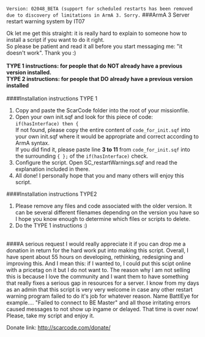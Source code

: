 `Version: 02048_BETA (support for scheduled restarts has been removed due to discovery of limitations in ArmA 3. Sorry.` 
###ArmA 3 Server restart warning system by IT07

Ok let me get this straight: it is really hard to explain to someone how to install a script if you want to do it right. <br /> So please be patient and read it all before you start messaging me: "it doesn't work". Thank you :)
<br />
<br />
**TYPE 1 instructions: for people that do NOT already have a previous version installed.** <br />
**TYPE 2 instructions: for people that DO already have a previous version installed**
<br /> <br />
####Installation instructions TYPE 1 <br />
1. Copy and paste the ScarCode folder into the root of your missionfile. <br />
2. Open your own init.sqf and look for this piece of code: <br />
`if(hasInterface) then {` <br />
If not found, please copy the entire content of `code_for_init.sqf` into your own init.sqf where it would be appropriate and correct according to ArmA syntax. <br />
If you did find it, please paste line **3 to 11** from `code_for_init.sqf` into the surrounding `{ };` of the `if(hasInterface)` check.
3. Configure the script. Open SC_restartWarnings.sqf and read the explanation included in there.
4. All done! I personally hope that you and many others will enjoy this script.

####Installation instructions TYPE2 <br />
1. Please remove any files and code associated with the older version. It can be several different filenames depending on the version you have so I hope you know enough to determine which files or scripts to delete. <br />
2. Do the TYPE 1 instructions :) <br /><br />

####A serious request
I would really appreciate it if you can drop me a donation in return for the hard work put into making this script.
Overall, I have spent about 55 hours on developing, rethinking, redesigning and improving this.
And I mean this: if I wanted to, I could put this scipt online with a pricetag on it but I do not want to.
The reason why I am not selling this is because I love the community and I want them to have something that really fixes a serious gap in resources for a server.
I know from my days as an admin that this script is very very welcome in case
any other restart warning program failed to do it's job for whatever reason.
Name BattlEye for example.... "Failed to connect to BE Master" and all those irritating errors caused messages to not show up ingame or delayed.
That time is over now! Please, take my script and enjoy it.

Donate link:
http://scarcode.com/donate/